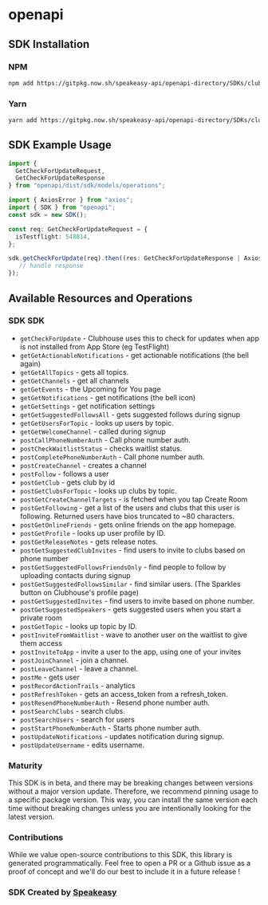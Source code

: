 # openapi

<!-- Start SDK Installation -->
## SDK Installation

### NPM

```bash
npm add https://gitpkg.now.sh/speakeasy-api/openapi-directory/SDKs/clubhouseapi.com/1/typescript
```

### Yarn

```bash
yarn add https://gitpkg.now.sh/speakeasy-api/openapi-directory/SDKs/clubhouseapi.com/1/typescript
```
<!-- End SDK Installation -->

## SDK Example Usage
<!-- Start SDK Example Usage -->
```typescript
import {
  GetCheckForUpdateRequest,
  GetCheckForUpdateResponse
} from "openapi/dist/sdk/models/operations";

import { AxiosError } from "axios";
import { SDK } from "openapi";
const sdk = new SDK();

const req: GetCheckForUpdateRequest = {
  isTestflight: 548814,
};

sdk.getCheckForUpdate(req).then((res: GetCheckForUpdateResponse | AxiosError) => {
   // handle response
});
```
<!-- End SDK Example Usage -->

<!-- Start SDK Available Operations -->
## Available Resources and Operations

### SDK SDK

* `getCheckForUpdate` - Clubhouse uses this to check for updates when app is not installed from App Store (eg TestFlight)
* `getGetActionableNotifications` - get actionable notifications (the bell again)
* `getGetAllTopics` - gets all topics.
* `getGetChannels` - get all channels
* `getGetEvents` - the Upcoming for You page
* `getGetNotifications` - get notifications (the bell icon)
* `getGetSettings` - get notification settings
* `getGetSuggestedFollowsAll` - gets suggested follows during signup
* `getGetUsersForTopic` - looks up users by topic.
* `getGetWelcomeChannel` - called during signup
* `postCallPhoneNumberAuth` - Call phone number auth.
* `postCheckWaitlistStatus` - checks waitlist status.
* `postCompletePhoneNumberAuth` - Call phone number auth.
* `postCreateChannel` - creates a channel
* `postFollow` - follows a user
* `postGetClub` - gets club by id
* `postGetClubsForTopic` - looks up clubs by topic.
* `postGetCreateChannelTargets` - is fetched when you tap Create Room
* `postGetFollowing` - get a list of the users and clubs that this user is following. Returned users have bios truncated to ~80 characters.
* `postGetOnlineFriends` - gets online friends on the app homepage.
* `postGetProfile` - looks up user profile by ID.
* `postGetReleaseNotes` - gets release notes.
* `postGetSuggestedClubInvites` - find users to invite to clubs based on phone number
* `postGetSuggestedFollowsFriendsOnly` - find people to follow by uploading contacts during signup
* `postGetSuggestedFollowsSimilar` - find similar users. (The Sparkles button on Clubhouse's profile page)
* `postGetSuggestedInvites` - find users to invite based on phone number.
* `postGetSuggestedSpeakers` - gets suggested users when you start a private room
* `postGetTopic` - looks up topic by ID.
* `postInviteFromWaitlist` - wave to another user on the waitlist to give them access
* `postInviteToApp` - invite a user to the app, using one of your invites
* `postJoinChannel` - join a channel.
* `postLeaveChannel` - leave a channel.
* `postMe` - gets user
* `postRecordActionTrails` - analytics
* `postRefreshToken` - gets an access_token from a refresh_token.
* `postResendPhoneNumberAuth` - Resend phone number auth.
* `postSearchClubs` - search clubs.
* `postSearchUsers` - search for users
* `postStartPhoneNumberAuth` - Starts phone number auth.
* `postUpdateNotifications` - updates notification during signup.
* `postUpdateUsername` - edits username.
<!-- End SDK Available Operations -->

### Maturity

This SDK is in beta, and there may be breaking changes between versions without a major version update. Therefore, we recommend pinning usage
to a specific package version. This way, you can install the same version each time without breaking changes unless you are intentionally
looking for the latest version.

### Contributions

While we value open-source contributions to this SDK, this library is generated programmatically.
Feel free to open a PR or a Github issue as a proof of concept and we'll do our best to include it in a future release !

### SDK Created by [Speakeasy](https://docs.speakeasyapi.dev/docs/using-speakeasy/client-sdks)

